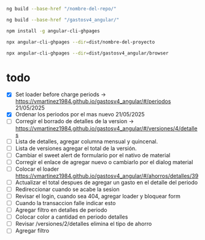 ```bash
ng build --base-href "/nombre-del-repo/"

ng build --base-href "/gastosv4_angular/"
```

```bash
npm install -g angular-cli-ghpages
```

```bash
npx angular-cli-ghpages --dir=dist/nombre-del-proyecto

npx angular-cli-ghpages --dir=dist/gastosv4_angular/browser
```

# todo

- [X] Set loader before charge periods -> https://vmartinez1984.github.io/gastosv4_angular/#/periodos     21/05/2025
- [X] Ordenar los periodos por el mas nuevo                                                               21/05/2025
- [ ] Corregir el borrado de detalles de la version -> https://vmartinez1984.github.io/gastosv4_angular/#/versiones/4/detalles
- [ ] Lista de detalles, agregar columna mensual y quincenal.
- [ ] Lista de versiones agregar el total de la versión.
- [ ] Cambiar el sweet alert de formulario por el nativo de material
- [ ] Corregir el enlace de agregar nuevo o cambiarlo por el dialog material
- [ ] Colocar el loader https://vmartinez1984.github.io/gastosv4_angular/#/ahorros/detalles/39
- [ ] Actualizar el total despues de agregar un gasto en el detalle del periodo
- [ ] Redireccionar cuando se acabe la sesion
- [ ] Revisar el login, cuando sea 404, agregar loader y bloquear form
- [ ] Cuando la transaccion falle indicar esto
- [ ] Agregar filtro en detalles de periodo
- [ ] Colocar color a cantidad en periodo detalles
- [ ] Revisar /versiones/2/detalles elimina el tipo de ahorro
- [ ] Agregar filtro
